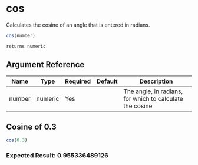 # cos

Calculates the cosine of an angle that is entered in radians.

```javascript
cos(number)
```

```javascript
returns numeric
```

## Argument Reference

| Name | Type | Required | Default | Description |
| --- | --- | --- | --- | --- |
| number | numeric | Yes |  | The angle, in radians, for which to calculate the cosine |

## Cosine of 0.3

```javascript
cos(0.3)
```

### Expected Result: 0.955336489126
